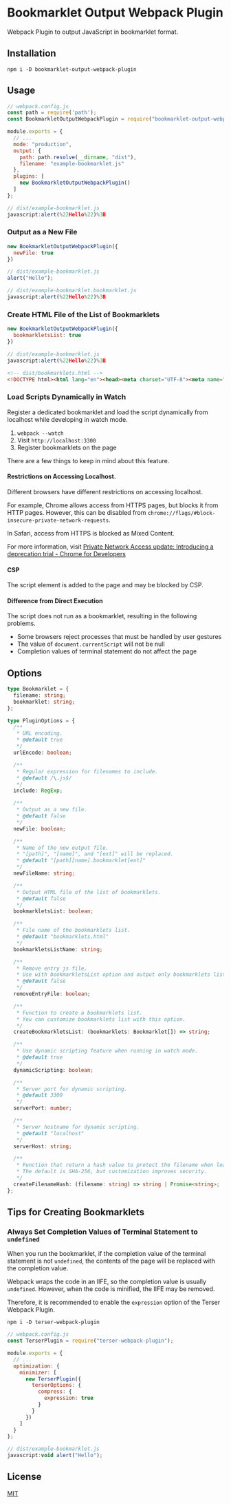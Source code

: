 # Bookmarklet Output Webpack Plugin

Webpack Plugin to output JavaScript in bookmarklet format.

## Installation

```shell
npm i -D bookmarklet-output-webpack-plugin
```

## Usage

```javascript
// webpack.config.js
const path = require('path');
const BookmarkletOutputWebpackPlugin = require("bookmarklet-output-webpack-plugin");

module.exports = {
  // ...
  mode: "production",
  output: {
    path: path.resolve(__dirname, "dist"),
    filename: "example-bookmarklet.js"
  },
  plugins: [
    new BookmarkletOutputWebpackPlugin()
  ]
};
```

```javascript
// dist/example-bookmarklet.js
javascript:alert(%22Hello%22)%3B
```

### Output as a New File

```javascript
new BookmarkletOutputWebpackPlugin({
  newFile: true
})
```

```javascript
// dist/example-bookmarklet.js
alert("Hello");
```

```javascript
// dist/example-bookmarklet.bookmarklet.js
javascript:alert(%22Hello%22)%3B
```

### Create HTML File of the List of Bookmarklets

```javascript
new BookmarkletOutputWebpackPlugin({
  bookmarkletsList: true
})
```

```javascript
// dist/example-bookmarklet.js
javascript:alert(%22Hello%22)%3B
```

```html
<!-- dist/bookmarklets.html -->
<!DOCTYPE html><html lang="en"><head><meta charset="UTF-8"><meta name="viewport" content="width=device-width, initial-scale=1.0"><title>Bookmarklets</title><style>body{font:18px sans-serif;margin:20px}</style></head><body><p>You can drag the following bookmarklets and register for the bookmark.</p><ul><li><a href="javascript:alert(%22Hello%22)%3B">example-bookmarklet.js</a></li></ul></body></html>
```

### Load Scripts Dynamically in Watch

Register a dedicated bookmarklet and load the script dynamically from localhost while developing in watch mode.

1. `webpack --watch`
2. Visit `http://localhost:3300`
3. Register bookmarklets on the page

There are a few things to keep in mind about this feature.

#### Restrictions on Accessing Localhost.

Different browsers have different restrictions on accessing localhost.

For example, Chrome allows access from HTTPS pages, but blocks it from HTTP pages. However, this can be disabled from `chrome://flags/#block-insecure-private-network-requests`.

In Safari, access from HTTPS is blocked as Mixed Content.

For more information, visit [Private Network Access update: Introducing a deprecation trial - Chrome for Developers](https://developer.chrome.com/blog/private-network-access-update/)

#### CSP

The script element is added to the page and may be blocked by CSP.

#### Difference from Direct Execution

The script does not run as a bookmarklet, resulting in the following problems.

- Some browsers reject processes that must be handled by user gestures
- The value of `document.currentScript` will not be null
- Completion values of terminal statement do not affect the page

## Options

```typescript
type Bookmarklet = {
  filename: string;
  bookmarklet: string;
};

type PluginOptions = {
  /**
   * URL encoding.
   * @default true
   */
  urlEncode: boolean;

  /**
   * Regular expression for filenames to include.
   * @default /\.js$/
   */
  include: RegExp;

  /**
   * Output as a new file.
   * @default false
   */
  newFile: boolean;

  /**
   * Name of the new output file.
   * "[path]", "[name]", and "[ext]" will be replaced.
   * @default "[path][name].bookmarklet[ext]"
   */
  newFileName: string;

  /**
   * Output HTML file of the list of bookmarklets.
   * @default false
   */
  bookmarkletsList: boolean;

  /**
   * File name of the bookmarklets list.
   * @default "bookmarklets.html"
   */
  bookmarkletsListName: string;

  /**
   * Remove entry js file.
   * Use with bookmarkletsList option and output only bookmarklets list.
   * @default false
   */
  removeEntryFile: boolean;

  /**
   * Function to create a bookmarklets list.
   * You can customize bookmarklets list with this option.
   */
  createBookmarkletsList: (bookmarklets: Bookmarklet[]) => string;

  /**
   * Use dynamic scripting feature when running in watch mode.
   * @default true
   */
  dynamicScripting: boolean;

  /**
   * Server port for dynamic scripting.
   * @default 3300
   */
  serverPort: number;

  /**
   * Server hostname for dynamic scripting.
   * @default "localhost"
   */
  serverHost: string;

  /**
   * Function that return a hash value to protect the filename when loading dynamic scripts.
   * The default is SHA-256, but customization improves security.
   */
  createFilenameHash: (filename: string) => string | Promise<string>;
};
```

## Tips for Creating Bookmarklets

### Always Set Completion Values of Terminal Statement to `undefined`

When you run the bookmarklet, if the completion value of the terminal statement is not `undefined`, the contents of the page will be replaced with the completion value.

Webpack wraps the code in an IIFE, so the completion value is usually `undefined`. However, when the code is minified, the IIFE may be removed.

Therefore, it is recommended to enable the `expression` option of the Terser Webpack Plugin.

```shell
npm i -D terser-webpack-plugin
```

```javascript
// webpack.config.js
const TerserPlugin = require("terser-webpack-plugin");

module.exports = {
  // ...
  optimization: {
    minimizer: [
      new TerserPlugin({
        terserOptions: {
          compress: {
            expression: true
          }
        }
      })
    ]
  }
};
```

```javascript
// dist/example-bookmarklet.js
javascript:void alert("Hello");
```

## License

[MIT](./LICENSE)
